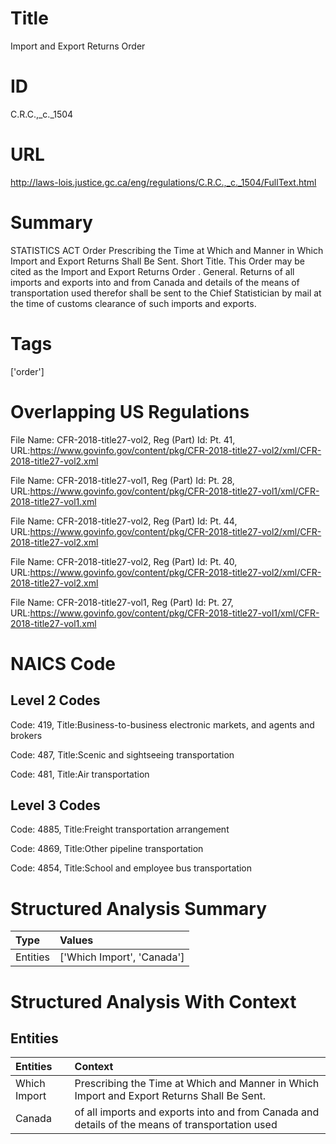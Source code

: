 # Title
Import and Export Returns Order


# ID
C.R.C.,_c._1504

# URL
http://laws-lois.justice.gc.ca/eng/regulations/C.R.C.,_c._1504/FullText.html


# Summary
STATISTICS ACT Order Prescribing the Time at Which and Manner in Which Import and Export Returns Shall Be Sent.
Short Title.
This Order may be cited as the  Import and Export Returns Order .
General.
Returns of all imports and exports into and from Canada and details of the means of transportation used therefor shall be sent to the Chief Statistician by mail at the time of customs clearance of such imports and exports.


# Tags
['order']


# Overlapping US Regulations
File Name: CFR-2018-title27-vol2, Reg (Part) Id: Pt. 41, URL:https://www.govinfo.gov/content/pkg/CFR-2018-title27-vol2/xml/CFR-2018-title27-vol2.xml

File Name: CFR-2018-title27-vol1, Reg (Part) Id: Pt. 28, URL:https://www.govinfo.gov/content/pkg/CFR-2018-title27-vol1/xml/CFR-2018-title27-vol1.xml

File Name: CFR-2018-title27-vol2, Reg (Part) Id: Pt. 44, URL:https://www.govinfo.gov/content/pkg/CFR-2018-title27-vol2/xml/CFR-2018-title27-vol2.xml

File Name: CFR-2018-title27-vol2, Reg (Part) Id: Pt. 40, URL:https://www.govinfo.gov/content/pkg/CFR-2018-title27-vol2/xml/CFR-2018-title27-vol2.xml

File Name: CFR-2018-title27-vol1, Reg (Part) Id: Pt. 27, URL:https://www.govinfo.gov/content/pkg/CFR-2018-title27-vol1/xml/CFR-2018-title27-vol1.xml




# NAICS Code
## Level 2 Codes
Code: 419, Title:Business-to-business electronic markets, and agents and brokers

Code: 487, Title:Scenic and sightseeing transportation

Code: 481, Title:Air transportation




## Level 3 Codes
Code: 4885, Title:Freight transportation arrangement

Code: 4869, Title:Other pipeline transportation

Code: 4854, Title:School and employee bus transportation







# Structured Analysis Summary
| Type     | Values                     |
|:---------|:---------------------------|
| Entities | ['Which Import', 'Canada'] |


# Structured Analysis With Context
 


## Entities
| Entities     | Context                                                                                         |
|:-------------|:------------------------------------------------------------------------------------------------|
| Which Import | Prescribing the Time at Which and Manner in Which Import  and Export Returns Shall Be Sent.     |
| Canada       | of all imports and exports into and from Canada and details of the means of transportation used |


